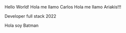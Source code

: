 Hello World!
Hola me llamo Carlos
Hola me llamo Ariakis!!!

Developer full stack 2022


Hola soy Batman

